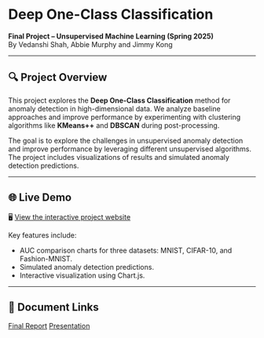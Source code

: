 # Deep One-Class Classification  
**Final Project – Unsupervised Machine Learning (Spring 2025)**  
By Vedanshi Shah, Abbie Murphy and Jimmy Kong

---

## 🔍 Project Overview

This project explores the **Deep One-Class Classification** method for anomaly detection in high-dimensional data. We analyze baseline approaches and improve performance by experimenting with clustering algorithms like **KMeans++** and **DBSCAN** during post-processing.

The goal is to explore the challenges in unsupervised anomaly detection and improve performance by leveraging different unsupervised algorithms. The project includes visualizations of results and simulated anomaly detection predictions.

---

## 🌐 Live Demo

🖥️ [View the interactive project website](https://vedanshishah7.github.io/unsupervised_ml_final_project/)

Key features include:
- AUC comparison charts for three datasets: MNIST, CIFAR-10, and Fashion-MNIST.
- Simulated anomaly detection predictions.
- Interactive visualization using Chart.js.

---

## 📂 Document Links
[Final Report](https://docs.google.com/document/d/1dwaurbHzPVQcYql9VhDIC10omdElVdYjvM4fZ-zNziI/edit?usp=drive_link)
[Presentation](https://docs.google.com/presentation/d/17Nf1NvzlN5sNUOu8Ogicwa4o2qFJa9s1CTXdhLQ9P84/edit?usp=drive_link)

